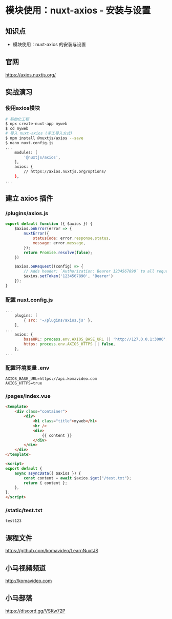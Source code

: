 模块使用：nuxt-axios - 安装与设置
==============================

## 知识点

* 模块使用：nuxt-axios 的安装与设置

## 官网

https://axios.nuxtjs.org/

## 实战演习

### 使用axios模块

```bash
# 初始化工程
$ npx create-nuxt-app myweb
$ cd myweb
# 导入 nuxt-axios (手工导入方式)
$ npm install @nuxtjs/axios --save
$ nano nuxt.config.js
...
    modules: [
        '@nuxtjs/axios',
    ],
    axios: {
        // https://axios.nuxtjs.org/options/
    },
...
```

## 建立 axios 插件

### /plugins/axios.js

```javascript
export default function ({ $axios }) {
    $axios.onError(error => {
        nuxtError({
            statusCode: error.response.status,
            message: error.message,
        });
        return Promise.resolve(false);
    })

    $axios.onRequest((config) => {
        // Adds header: `Authorization: Bearer 1234567890` to all requests
        $axios.setToken('1234567890', 'Bearer')
    });
}
```

### 配置 nuxt.config.js 

```javascript
...
    plugins: [
        { src: '~/plugins/axios.js' },
    ],
...
    axios: {
        baseURL: process.env.AXIOS_BASE_URL || 'http://127.0.0.1:3000',
        https: process.env.AXIOS_HTTPS || false,
    },
...
```

### 配置环境变量 .env

```
AXIOS_BASE_URL=https://api.komavideo.com
AXIOS_HTTPS=true
```

### /pages/index.vue

```html
<template>
    <div class="container">
        <div>
            <h1 class="title">myweb</h1>
            <hr />
            <div>
                {{ content }}
            </div>
        </div>
    </div>
</template>

<script>
export default {
    async asyncData({ $axios }) {
        const content = await $axios.$get("/test.txt");
        return { content };
    },
};
</script>
```

### /static/test.txt

```
test123
```

## 课程文件

https://github.com/komavideo/LearnNuxtJS

## 小马视频频道

http://komavideo.com

## 小马部落

https://discord.gg/VSKw72P